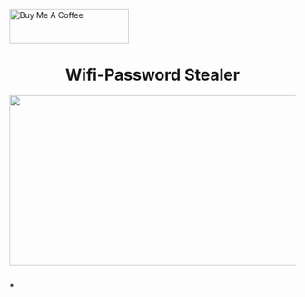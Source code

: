 

<a href="https://www.buymeacoffee.com/cyberkhare" target="_blank"><img src="https://helloimjessa.files.wordpress.com/2021/06/bmc-button.png" alt="Buy Me A Coffee" height="60" width="210" ></a>



<h1 align="center">   Wifi-Password Stealer        </h1>

<p align="center">  <img height="300" width="670" src="https://media.licdn.com/dms/image/C5612AQERPIJnL3OE7A/article-cover_image-shrink_600_2000/0/1600153501704?e=2147483647&v=beta&t=CpoS9WVjbkVcZjbLc2nSpNDL6_D8aFIR073RNrF4Pts" > 

<h2></h2>

<h4>* </h4>

